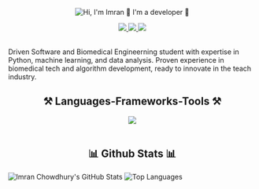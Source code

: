 <p align="center">
  <img src="https://github.com/imranncc/imranncc/blob/main/assets/intro new.gif" alt="Hi, I'm Imran 👋 I'm a developer 🚀">
</p>

<div align="center"> 
  <a href="https://www.linkedin.com/in/imranncc" target="_blank">
    <img src="https://img.shields.io/badge/LinkedIn-0077B5?style=for-the-badge&logo=linkedin&logoColor=white" target="_blank" />
  </a>
  
  <a href="isc04@yahoo.com" target="_blank">
    <img src="https://img.shields.io/badge/Gmail-D14836?style=for-the-badge&logo=gmail&logoColor=white" target="_blank" />
  </a> 

  <a href="https://github.com/imranncc" target="_blank">
    <img src="https://img.shields.io/badge/GitHub-100000?style=for-the-badge&logo=github&logoColor=white" target="_blank" />
  </a> 
</div>

<br> 

Driven Software and Biomedical Engineerning student with expertise in Python, machine learning, and data analysis. Proven experience in biomedical tech and algorithm development, ready to innovate in the teach industry.




<h2 align="center">⚒️ Languages-Frameworks-Tools ⚒️</h2>
<div align="center">
    <img src="https://skillicons.dev/icons?i=java,c,python,mysql,linux,tensorflow,opencv,vscode,github" />
</div>

<br/>

<h2 align="center">📊 Github Stats 📊</h2>

![Imran Chowdhury's GitHub Stats](https://github-readme-stats.vercel.app/api?username=imranncc&show_icons=true&theme=radical)
![Top Languages](https://github-readme-stats.vercel.app/api/top-langs/?username=imranncc&show_icons=true&theme=radical)


